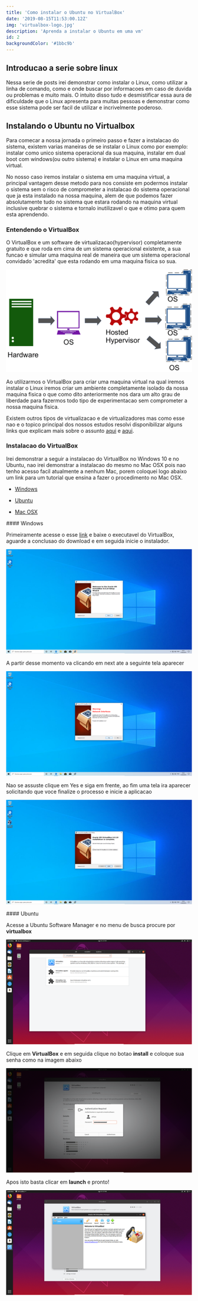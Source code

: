```yaml
---
title: 'Como instalar o Ubuntu no VirtualBox'
date: '2019-08-15T11:53:00.12Z'
img: 'virtualbox-logo.jpg'
description: 'Aprenda a instalar o Ubuntu em uma vm'
id: 2
backgroundColor: '#1bbc9b'
---
```

## Introducao a serie sobre linux

Nessa serie de posts irei demonstrar como instalar o Linux, como utilizar a linha de comando, como e onde buscar por informacoes em caso de duvida ou problemas e muito mais. O intuito disso tudo e desmistificar essa aura de dificuldade que o Linux apresenta para muitas pessoas e demonstrar como esse sistema pode ser facil de utilizar e incrivelmente poderoso.

## Instalando o Ubuntu no Virtualbox

Para comecar a nossa jornada o primeiro passo e fazer a instalacao do sistema, existem varias maneiras de se instalar o Linux como por exemplo: instalar como unico sistema operacional da sua maquina, instalar em dual boot com windows(ou outro sistema) e instalar o Linux em uma maquina virtual.

No nosso caso iremos instalar o sistema em uma maquina virtual, a principal vantagem desse metodo para nos consiste em podermos instalar o sistema sem o risco de comprometer a instalacao do sistema operacional que ja esta instalado na nossa maquina, alem de que podemos fazer absolutamente tudo no sistema que estara rodando na maquina virtual inclusive quebrar o sistema e tornalo inutilizavel o que e otimo para quem esta aprendendo.

### Entendendo o VirtualBox

O VirtualBox e um software de virtualizacao(hypervisor) completamente gratuito e que roda em cima de um sistema operacional existente, a sua funcao e simular uma maquina real de maneira que um sistema operacional convidado 'acredita' que esta rodando em uma maquina fisica so sua.

![logo](./hosted-hypervisor.png)


Ao utilizarmos o VirtualBox para criar uma maquina virtual na qual iremos instalar o Linux iremos criar um ambiente completamente isolado da nossa maquina fisica o que como dito anteriormente nos dara um alto grau de liberdade para fazermos todo tipo de experimentacao sem comprometer a nossa maquina fisica.

Existem outros tipos de virtualizacao e de virtualizadores mas como esse nao e o topico principal dos nossos estudos resolvi disponibilizar alguns links que explicam mais sobre o assunto [aqui](https://www.redhat.com/pt-br/topics/virtualization/what-is-virtualization) e [aqui](https://pt.wikipedia.org/wiki/Hipervisor).


### Instalacao do VirtualBox

Irei demonstrar a seguir a instalacao do VirtualBox no Windows 10 e no Ubuntu, nao irei demonstrar a instalacao do mesmo no Mac OSX pois nao tenho acesso facil atualmente a nenhum Mac, porem coloquei logo abaixo um link para um tutorial que ensina a fazer o procedimento no Mac OSX.

- [Windows](#Windows)

- [Ubuntu](#Ubuntu)

- [Mac OSX](https://matthewpalmer.net/blog/2017/12/10/install-virtualbox-mac-high-sierra/index.html)

####<a name="Windows"></a> Windows

Primeiramente acesse o esse [link](https://download.virtualbox.org/virtualbox/6.0.10/VirtualBox-6.0.10-132072-Win.exe) e baixe o executavel do VirtualBox, aguarde a conclusao do download e em seguida inicie o instalador.

![Instalador Windows](./instalador1.png)

A partir desse momento va clicando em next ate a seguinte tela aparecer

![Instalador Windows Aviso](./instalador2.png)

Nao se assuste clique em Yes e siga em frente, ao fim uma tela ira aparecer solicitando que voce finalize o processo e inicie a aplicacao

![Instalador Windows Fim](./instalador3.png)

####<a name="Ubuntu"></a> Ubuntu

Acesse a Ubuntu Software Manager e no menu de busca procure por **virtualbox** 

![Instalador Ubuntu](./instalador4.png)

Clique em **VirtualBox** e em seguida clique no botao **install** e coloque sua senha como na imagem abaixo

![Instalador Ubuntu Senha](./instalador6.png)

Apos isto basta clicar em **launch** e pronto!

![Instalador Ubuntu Fim](./instalador7.png)

